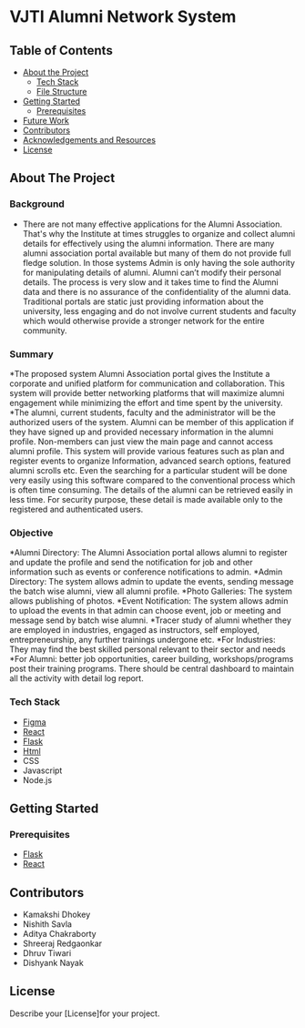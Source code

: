 # VJTI Alumni Network System

<!-- TABLE OF CONTENTS -->
## Table of Contents

* [About the Project](#about-the-project)
  * [Tech Stack](#tech-stack)
  * [File Structure](#file-structure)
* [Getting Started](#getting-started)
  * [Prerequisites](#prerequisites)
* [Future Work](#future-work)
* [Contributors](#contributors)
* [Acknowledgements and Resources](#acknowledgements-and-resources)
* [License](#license)

<!-- ABOUT THE PROJECT -->
## About The Project
### Background
* There are not many effective applications for the Alumni
Association. That's why the Institute at times struggles to
organize and collect alumni details for effectively using
the alumni information. There are many alumni
association portal available but many of them do not
provide full fledge solution. In those systems Admin is only
having the sole authority for manipulating details of
alumni. Alumni can’t modify their personal details. The
process is very slow and it takes time to find the Alumni
data and there is no assurance of the confidentiality of the
alumni data. Traditional portals are static just providing
information about the university, less engaging and do
not involve current students and faculty which would
otherwise provide a stronger network for the entire
community.

### Summary
*The proposed system Alumni Association portal gives the
Institute a corporate and unified platform for
communication and collaboration. This system will
provide better networking platforms that will maximize
alumni engagement while minimizing the effort and time
spent by the university.
*The alumni, current students, faculty and the
administrator will be the authorized users of the system.
Alumni can be member of this application if they have
signed up and provided necessary information in the
alumni profile. Non-members can just view the main page
and cannot access alumni profile. This system will provide
various features such as plan and register events to
organize Information, advanced search options, featured
alumni scrolls etc. Even the searching for a particular
student will be done very easily using this software
compared to the conventional process which is often time
consuming. The details of the alumni can be retrieved
easily in less time. For security purpose, these detail is
made available only to the registered and authenticated
users.

### Objective
*Alumni Directory: The Alumni Association portal allows
alumni to register and update the profile and send the
notification for job and other information such as
events or conference notifications to admin.
*Admin Directory: The system allows admin to update
the events, sending message the batch wise alumni,
view all alumni profile.
*Photo Galleries: The system allows publishing of
photos.
*Event Notification: The system allows admin to upload
the events in that admin can choose event, job or
meeting and message send by batch wise alumni.
*Tracer study of alumni whether they are employed in
industries, engaged as instructors, self employed,
entrepreneurship, any further trainings undergone etc.
*For Industries: They may find the best skilled personal
relevant to their sector and needs
*For Alumni: better job opportunities, career building,
workshops/programs post their training programs.
There should be central dashboard to maintain all the
activity with detail log report.

### Tech Stack
* [Figma](https://www.figma.com/file/0GXumX4oAmMLpwL3Yip0Rj/Website-Design?node-id=0%3A1&t=aNRCxTrQFcX9Vf3D-0)
* [React](https://www.google.com/url?sa=t&rct=j&q=&esrc=s&source=web&cd=&cad=rja&uact=8&ved=2ahUKEwigmsm3mMb8AhU4TWwGHUxBApIQFnoECAkQAQ&url=https%3A%2F%2Freactjs.org%2F&usg=AOvVaw26YbpVhaFnAB4A6G8-4uAs)
* [Flask](https://www.google.com/url?sa=t&rct=j&q=&esrc=s&source=web&cd=&cad=rja&uact=8&ved=2ahUKEwj23oz1lcb8AhVx8DgGHf61DjsQFnoECAkQAQ&url=https%3A%2F%2Fflask.palletsprojects.com%2F&usg=AOvVaw10INQEbdYkEQIifZAl5hxD)
* [Html](https://www.google.com/url?sa=t&rct=j&q=&esrc=s&source=web&cd=&cad=rja&uact=8&ved=2ahUKEwjb9-nXmMb8AhWuSWwGHcukBL0QFnoECDwQAQ&url=https%3A%2F%2Fhtml.com%2F&usg=AOvVaw2YFwb7rXo4NSV_-WBWb2Rv)
* CSS
* Javascript
* Node.js

    
<!-- GETTING STARTED -->
## Getting Started

### Prerequisites
* [Flask](https://www.google.com/url?sa=t&rct=j&q=&esrc=s&source=web&cd=&cad=rja&uact=8&ved=2ahUKEwj23oz1lcb8AhVx8DgGHf61DjsQFnoECAkQAQ&url=https%3A%2F%2Fflask.palletsprojects.com%2F&usg=AOvVaw10INQEbdYkEQIifZAl5hxD)
* [React](https://www.google.com/url?sa=t&rct=j&q=&esrc=s&source=web&cd=&cad=rja&uact=8&ved=2ahUKEwigmsm3mMb8AhU4TWwGHUxBApIQFnoECAkQAQ&url=https%3A%2F%2Freactjs.org%2F&usg=AOvVaw26YbpVhaFnAB4A6G8-4uAs)

<!-- CONTRIBUTORS -->
## Contributors
* Kamakshi Dhokey
* Nishith Savla
* Aditya Chakraborty
* Shreeraj Redgaonkar
* Dhruv Tiwari
* Dishyank Nayak


<!-- LICENSE -->
## License
Describe your [License]for your project. 
